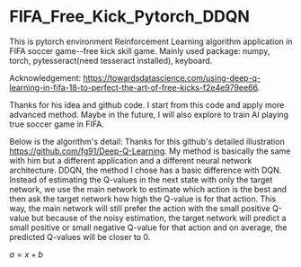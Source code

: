 # FIFA_Free_Kick_Pytorch_DDQN
This is pytorch environment Reinforcement Learning algorithm application in FIFA soccer game--free kick skill game.
Mainly used package:
numpy, torch, pytesseract(need tesseract installed), keyboard.

Acknowledgement: https://towardsdatascience.com/using-deep-q-learning-in-fifa-18-to-perfect-the-art-of-free-kicks-f2e4e979ee66.

Thanks for his idea and github code. I start from this code and apply more advanced method.
Maybe in the future, I will also explore to train AI playing true soccer game in FIFA.

Below is the algorithm's detail:
Thanks for this github's detailed illustration https://github.com/fg91/Deep-Q-Learning. My method is basically the same with him but a different application and a different neural network architecture.
DDQN, the method I chose has a basic difference with DQN. Instead of estimating the  Q-values in the next state with only the target network, we use the main network to estimate which action is the best and then ask the target network how high the  Q-value is for that action. This way, the main network will still prefer the action with the small positive Q-value but because of the noisy estimation, the target network will predict a small positive or small negative  Q-value for that action and on average, the predicted Q-values will be closer to 0.

$a=x+b$
